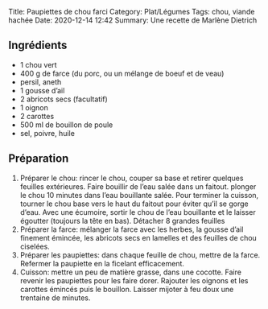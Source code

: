 Title: Paupiettes de chou farci
Category: Plat/Légumes
Tags: chou, viande hachée
Date:  2020-12-14 12:42
Summary: Une recette de Marlène Dietrich

## Ingrédients
- 1 chou vert
- 400 g de farce (du porc, ou un mélange de boeuf et de veau)
- persil, aneth
- 1 gousse d’ail
- 2 abricots secs (facultatif)
- 1 oignon
- 2 carottes
- 500 ml de bouillon de poule
- sel, poivre, huile

## Préparation
1. Préparer le chou: rincer le chou, couper sa base et retirer quelques feuilles extérieures. Faire bouillir de l’eau salée dans un faitout. plonger le chou 10 minutes dans l’eau bouillante salée. Pour terminer la cuisson, tourner le chou base vers le haut du faitout pour éviter qu’il se gorge d’eau. Avec une écumoire, sortir le chou de l’eau bouillante et le laisser égoutter (toujours la tête en bas). Détacher 8 grandes feuilles
2. Préparer la farce: mélanger la farce avec les herbes, la gousse d’ail finement émincée, les abricots secs en lamelles et des feuilles de chou ciselées.
3. Préparer les paupiettes: dans chaque feuille de chou, mettre de la farce. Refermer la paupiette en la ficelant efficacement.
4. Cuisson: mettre un peu de matière grasse, dans une cocotte. Faire revenir les paupiettes pour les faire dorer. Rajouter les oignons et les carottes émincés puis le bouillon. Laisser mijoter à feu doux une trentaine de minutes.
